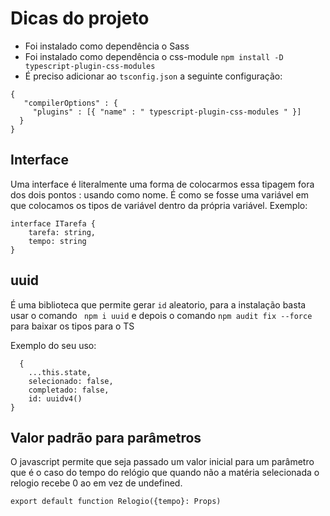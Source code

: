 # Dicas do projeto

- Foi instalado como dependência o Sass
- Foi instalado como dependência o css-module `npm install -D typescript-plugin-css-modules`
- É preciso adicionar ao `tsconfig.json` a seguinte configuração:

```
{
   "compilerOptions" : {
     "plugins" : [{ "name" : " typescript-plugin-css-modules " }]
  }
}
```

## Interface

Uma interface é literalmente uma forma de colocarmos essa tipagem fora dos dois pontos : usando como nome. É como se fosse uma variável em que colocamos os tipos de variável dentro da própria variável.
Exemplo:

```
interface ITarefa {
    tarefa: string,
    tempo: string
}
```

## uuid

É uma biblioteca que permite gerar `id` aleatorio, para a instalação basta usar o comando ` npm i uuid`
e depois o comando `npm audit fix --force` para baixar os tipos para o TS

Exemplo do seu uso:
```
  {
    ...this.state,
    selecionado: false,
    completado: false,
    id: uuidv4()
}
```

## Valor padrão para parâmetros

O javascript permite que seja passado um valor inicial para um parâmetro que é o caso do tempo do relógio que quando não a matéria selecionada o relogio recebe 0 ao em vez de undefined.

```
export default function Relogio({tempo}: Props)
```







